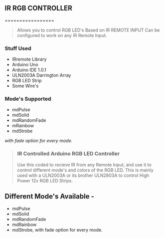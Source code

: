 ## IR RGB CONTROLLER
=================

>Allows you to control RGB LED's Based on IR REMOTE INPUT
>Can be configured to work on any IR Remote Input. 

### Stuff Used
  * IRremote Library
  * Arduino Uno
  * Arduino IDE 1.0.1
  * ULN2003A Darrington Array
  * RGB LED Strip
  * Some Wire's

### Mode's Supported
* mdPulse
* mdSolid
* mdRandomFade
* mRainbow
* mdStrobe

*with fade option for every mode.*


> ### IR Controlled Arduino RGB LED Controller
> Use this coded to recieve IR from any Remote Input, and use it to control different mode's and colors of the RGB LED. This is mainly used with a ULN2003A or its brother ULN2803A to control High Power 12v RGB LED Strips. 

## Different Mode's Available - 
* mdPulse
* mdSolid
* mdRandomFade
* mdRainbow
* mdStrobe, with fade option for every mode. 
